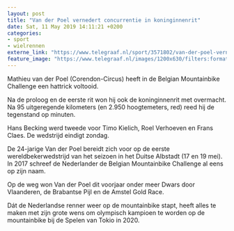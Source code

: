 ```yaml
---
layout: post
title: "Van der Poel vernedert concurrentie in koninginnenrit"
date: Sat, 11 May 2019 14:11:21 +0200
categories: 
- sport 
- wielrennen 
externe_link: "https://www.telegraaf.nl/sport/3571802/van-der-poel-vernedert-concurrentie-in-koninginnenrit"
feature_image: "https://www.telegraaf.nl/images/1200x630/filters:format(jpeg):quality(80)/cdn-kiosk-api.telegraaf.nl/78e77d78-73e6-11e9-a03e-0217670beecd.png"
---
```


<p class="intro">Mathieu van der Poel (Corendon-Circus) heeft in de Belgian Mountainbike Challenge een hattrick voltooid.</p> <p>Na de proloog en de eerste rit won hij ook de koninginnenrit met overmacht. Na 95 uitgeregende kilometers (en 2.950 hoogtemeters, red) reed hij de tegenstand op minuten.</p><p>Hans Becking werd tweede voor Timo Kielich, Roel Verhoeven en Frans Claes. De wedstrijd eindigt zondag.</p><p>De 24-jarige Van der Poel bereidt zich voor op de eerste wereldbekerwedstrijd van het seizoen in het Duitse Albstadt (17 en 19 mei). In 2017 schreef de Nederlander de Belgian Mountainbike Challenge al eens op zijn naam.</p><p>Op de weg won Van der Poel dit voorjaar onder meer Dwars door Vlaanderen, de Brabantse Pijl en de Amstel Gold Race.</p><p>Dát de Nederlandse renner weer op de mountainbike stapt, heeft alles te maken met zijn grote wens om olympisch kampioen te worden op de mountainbike bij de Spelen van Tokio in 2020.</p>
